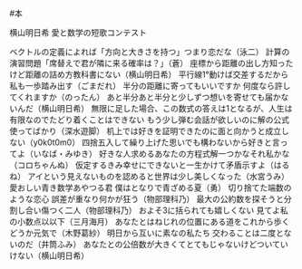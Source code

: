 #本 

横山明日希
愛と数学の短歌コンテスト

ベクトルの定義によれば「方向と大きさを持つ」つまり恋だな（泳二）
計算の演習問題「席替えで君が隣に来る確率は？」（蒼）
座標から距離の出し方知ったけど距離の詰め方教科書にない（横山明日希）
平行線1°動けば交差するだから私も一歩踏み出す（ごまだれ）
半分の距離に寄ってもいいですか 何度なら許してくれますか（のったん）
あと半分あと半分と少しずつ想いを寄せても届かないんだ（横山明日希）
無限に足した場合、この数式の答えは1となるが、人生は有限なのでたどり着くことはできない
もう少し弾む会話が欲しいのに解の公式使ってばかり（深水遊脚）
机上では好きを証明できたのに面と向かうと成立しない（y0k0t0m0）
四捨五入して繰り上げた思いでも構わないから好きと言ってよ（いなば・みゆき）
好きな人求めるあなたの方程式解一つかなそれ私かな（コロちゃんぬ）
仮定するきみ幸せにできないと一生かけて矛盾示すよ（はるね）
アイという見えないものを認めると世界は少し美しくなった（水宮うみ）
愛おしい青き数学あやつる君 僕はとなりで青ざめる夏（勇）
切り捨てた端数のような恋心 誤差が重なり何かが狂う（物部理科乃）
最大の公約数を探そうと分割し合い傷つく二人（物部理科乃）
およそ3に括られても嬉しくない 見てよ私の小数点以以下（三月海月）
あなたとはねじれの位置にある道をこれから歩くどうか元気で（木野葛紗）
明日から互いに素なの私たち 交わることは二度とないのだ（井筒ふみ）
あなたとの公倍数が大きくてとてもじゃないけどついていけない（横山明日希）


